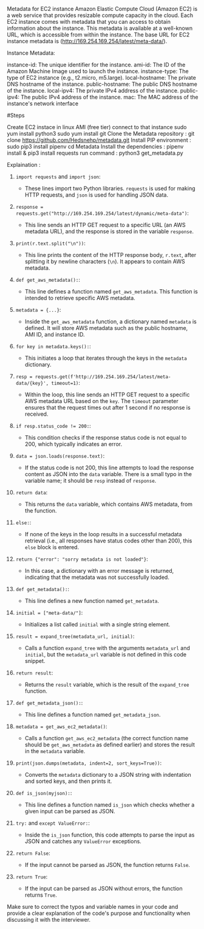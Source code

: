 Metadata for EC2 instance
Amazon Elastic Compute Cloud (Amazon EC2) is a web service that provides resizable compute capacity in the cloud. Each EC2 instance comes with metadata that you can access to obtain information about the instance. This metadata is available at a well-known URL, which is accessible from within the instance. The base URL for EC2 instance metadata is (http://169.254.169.254/latest/meta-data/).

Instance Metadata:

instance-id: The unique identifier for the instance. ami-id: The ID of the Amazon Machine Image used to launch the instance. instance-type: The type of EC2 instance (e.g., t2.micro, m5.large). local-hostname: The private DNS hostname of the instance. public-hostname: The public DNS hostname of the instance. local-ipv4: The private IPv4 address of the instance. public-ipv4: The public IPv4 address of the instance. mac: The MAC address of the instance's network interface

#Steps

Create EC2 instace in linux AMI (free tier)
connect to that instance
sudo yum install python3
sudo yum install git
Clone the Metadata repository : git clone https://github.com/Hedsnehp/metadata.git
Install PIP environment : sudo pip3 install pipenv
cd Metadata
Install the dependencies : pipenv install & pip3 install requests
run command : python3 get_metadata.py


Explaination :


1. `import requests` and `import json`:
   - These lines import two Python libraries. `requests` is used for making HTTP requests, and `json` is used for handling JSON data.

2. `response = requests.get("http://169.254.169.254/latest/dynamic/meta-data")`:
   - This line sends an HTTP GET request to a specific URL (an AWS metadata URL), and the response is stored in the variable `response`.

3. `print(r.text.split("\n"))`:
   - This line prints the content of the HTTP response body, `r.text`, after splitting it by newline characters (`\n`). It appears to contain AWS metadata.

4. `def get_aws_metadata():`:
   - This line defines a function named `get_aws_metadata`. This function is intended to retrieve specific AWS metadata.

5. `metadata = {...}`:
   - Inside the `get_aws_metadata` function, a dictionary named `metadata` is defined. It will store AWS metadata such as the public hostname, AMI ID, and instance ID.

6. `for key in metadata.keys():`:
   - This initiates a loop that iterates through the keys in the `metadata` dictionary.

7. `resp = requests.get(f'http://169.254.169.254/latest/meta-data/{key}', timeout=1)`:
   - Within the loop, this line sends an HTTP GET request to a specific AWS metadata URL based on the `key`. The `timeout` parameter ensures that the request times out after 1 second if no response is received.

8. `if resp.status_code != 200:`:
   - This condition checks if the response status code is not equal to 200, which typically indicates an error.

9. `data = json.loads(response.text)`:
   - If the status code is not 200, this line attempts to load the response content as JSON into the `data` variable. There is a small typo in the variable name; it should be `resp` instead of `response`.

10. `return data`:
    - This returns the `data` variable, which contains AWS metadata, from the function.

11. `else:`:
    - If none of the keys in the loop results in a successful metadata retrieval (i.e., all responses have status codes other than 200), this `else` block is entered.

12. `return {"error": "sorry metadata is not loaded"}`:
    - In this case, a dictionary with an error message is returned, indicating that the metadata was not successfully loaded.

13. `def get_metadata():`:
    - This line defines a new function named `get_metadata`.

14. `initial = ["meta-data/"]`:
    - Initializes a list called `initial` with a single string element.

15. `result = expand_tree(metadata_url, initial)`:
    - Calls a function `expand_tree` with the arguments `metadata_url` and `initial`, but the `metadata_url` variable is not defined in this code snippet.

16. `return result`:
    - Returns the `result` variable, which is the result of the `expand_tree` function.

17. `def get_metadata_json():`:
    - This line defines a function named `get_metadata_json`.

18. `metadata = get_aws_ec2_metadata()`:
    - Calls a function `get_aws_ec2_metadata` (the correct function name should be `get_aws_metadata` as defined earlier) and stores the result in the `metadata` variable.

19. `print(json.dumps(metadata, indent=2, sort_keys=True))`:
    - Converts the `metadata` dictionary to a JSON string with indentation and sorted keys, and then prints it.

20. `def is_json(myjson):`:
    - This line defines a function named `is_json` which checks whether a given input can be parsed as JSON.

21. `try:` and `except ValueError:`:
    - Inside the `is_json` function, this code attempts to parse the input as JSON and catches any `ValueError` exceptions.

22. `return False`:
    - If the input cannot be parsed as JSON, the function returns `False`.

23. `return True`:
    - If the input can be parsed as JSON without errors, the function returns `True`.

Make sure to correct the typos and variable names in your code and provide a clear explanation of the code's purpose and functionality when discussing it with the interviewer.
